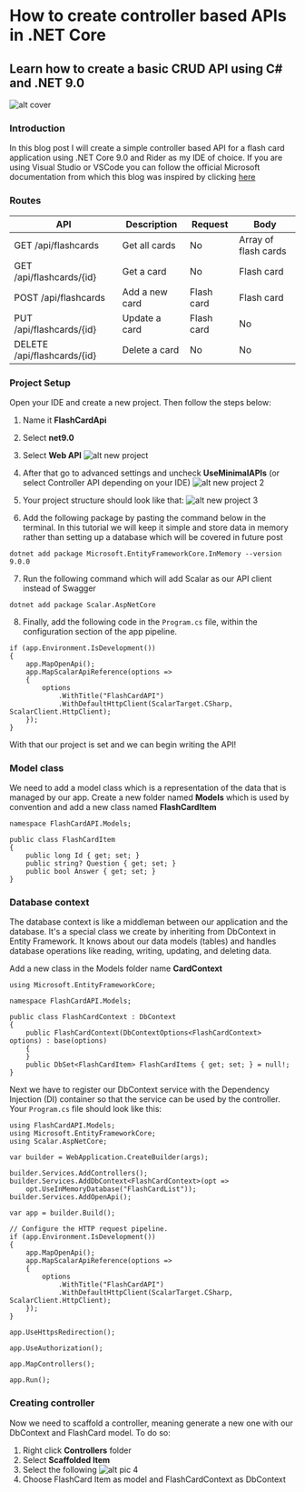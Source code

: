 # How to create controller based APIs in .NET Core

## Learn how to create a basic CRUD API using C# and .NET 9.0

![alt cover](https://aleksdraka-blog-posts.s3.eu-west-2.amazonaws.com/how-to-create-controller-based-apis/cover.jpeg "Cover")

### Introduction

In this blog post I will create a simple controller based API for a flash card application using .NET Core 9.0 and Rider as my IDE of choice. If you are using Visual Studio or VSCode you can follow the official Microsoft documentation from which this blog was inspired by clicking
[here](https://learn.microsoft.com/en-us/aspnet/core/tutorials/first-web-api?view=aspnetcore-9.0&tabs=visual-studio "Microsoft Docs")

### Routes

| API                         | Description    | Request    | Body                 |
| --------------------------- | -------------- | ---------- | -------------------- |
| GET /api/flashcards         | Get all cards  | No         | Array of flash cards |
| GET /api/flashcards/{id}    | Get a card     | No         | Flash card           |
| POST /api/flashcards        | Add a new card | Flash card | Flash card           |
| PUT /api/flashcards/{id}    | Update a card  | Flash card | No                   |
| DELETE /api/flashcards/{id} | Delete a card  | No         | No                   |

### Project Setup

Open your IDE and create a new project. Then follow the steps below:

1. Name it **FlashCardApi**
2. Select **net9.0**
3. Select **Web API**
   ![alt new project](https://aleksdraka-blog-posts.s3.eu-west-2.amazonaws.com/how-to-create-controller-based-apis/pic1.png "New project")

4. After that go to advanced settings and uncheck **UseMinimalAPIs** (or select Controller API depending on your IDE)
   ![alt new project 2](https://aleksdraka-blog-posts.s3.eu-west-2.amazonaws.com/how-to-create-controller-based-apis/pic2.png "New project 2")

5. Your project structure should look like that:
   ![alt new project 3](https://aleksdraka-blog-posts.s3.eu-west-2.amazonaws.com/how-to-create-controller-based-apis/pic3.png "New project 3")

6. Add the following package by pasting the command below in the terminal. In this tutorial we will keep it simple and store data in memory rather than setting up a database which will be covered in future post

```
dotnet add package Microsoft.EntityFrameworkCore.InMemory --version 9.0.0
```

7. Run the following command which will add Scalar as our API client instead of Swagger

```
dotnet add package Scalar.AspNetCore
```

8. Finally, add the following code in the `Program.cs` file,
   within the configuration section of the app
   pipeline.

```
if (app.Environment.IsDevelopment())
{
    app.MapOpenApi();
    app.MapScalarApiReference(options =>
    {
        options
            .WithTitle("FlashCardAPI")
            .WithDefaultHttpClient(ScalarTarget.CSharp, ScalarClient.HttpClient);
    });
}
```

With that our project is set and we can begin writing the API!

### Model class

We need to add a model class which is
a representation of the data that is managed by our app.
Create a new folder named **Models** which is used by convention and add
a new class named **FlashCardItem**

```
namespace FlashCardAPI.Models;

public class FlashCardItem
{
    public long Id { get; set; }
    public string? Question { get; set; }
    public bool Answer { get; set; }
}
```

### Database context

The database context is like a middleman between our application
and the database. It's a special class we create by inheriting from
DbContext in Entity Framework. It knows about our data models (tables)
and handles database operations like reading, writing, updating,
and deleting data.

Add a new class in the Models folder name **CardContext**

```
using Microsoft.EntityFrameworkCore;

namespace FlashCardAPI.Models;

public class FlashCardContext : DbContext
{
    public FlashCardContext(DbContextOptions<FlashCardContext> options) : base(options)
    {
    }
    public DbSet<FlashCardItem> FlashCardItems { get; set; } = null!;
}
```

Next we have to register our DbContext service with the Dependency Injection (DI)
container so that the service can be used by the controller. Your `Program.cs`
file should look like this:

```
using FlashCardAPI.Models;
using Microsoft.EntityFrameworkCore;
using Scalar.AspNetCore;

var builder = WebApplication.CreateBuilder(args);

builder.Services.AddControllers();
builder.Services.AddDbContext<FlashCardContext>(opt =>
    opt.UseInMemoryDatabase("FlashCardList"));
builder.Services.AddOpenApi();

var app = builder.Build();

// Configure the HTTP request pipeline.
if (app.Environment.IsDevelopment())
{
    app.MapOpenApi();
    app.MapScalarApiReference(options =>
    {
        options
            .WithTitle("FlashCardAPI")
            .WithDefaultHttpClient(ScalarTarget.CSharp, ScalarClient.HttpClient);
    });
}

app.UseHttpsRedirection();

app.UseAuthorization();

app.MapControllers();

app.Run();
```

### Creating controller

Now we need to scaffold a controller, meaning generate a new one with our DbContext and FlashCard model. To do so:

1. Right click **Controllers** folder
2. Select **Scaffolded Item**
3. Select the following
   ![alt pic 4](https://aleksdraka-blog-posts.s3.eu-west-2.amazonaws.com/how-to-create-controller-based-apis/pic4.png "pic 4")
4. Choose FlashCard Item as model and FlashCardContext as DbContext
